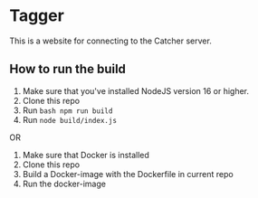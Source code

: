 # Tagger

This is a website for connecting to the Catcher server.

## How to run the build
1. Make sure that you've installed NodeJS version 16 or higher.
2. Clone this repo
3. Run `bash npm run build`
4. Run `node build/index.js`

OR

1. Make sure that Docker is installed
2. Clone this repo
3. Build a Docker-image with the Dockerfile in current repo
4. Run the docker-image